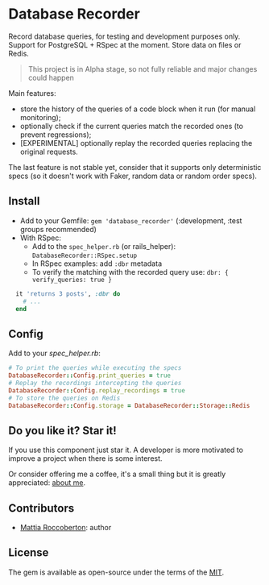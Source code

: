 # Database Recorder

Record database queries, for testing and development purposes only.
Support for PostgreSQL + RSpec at the moment. Store data on files or Redis.

> This project is in Alpha stage, so not fully reliable and major changes could happen

Main features:
- store the history of the queries of a code block when it run (for manual monitoring);
- optionally check if the current queries match the recorded ones (to prevent regressions);
- [EXPERIMENTAL] optionally replay the recorded queries replacing the original requests.

The last feature is not stable yet, consider that it supports only deterministic specs (so it doesn't work with Faker, random data or random order specs).

## Install

- Add to your Gemfile: `gem 'database_recorder'` (:development, :test groups recommended)
- With RSpec:
  + Add to the `spec_helper.rb` (or rails_helper): `DatabaseRecorder::RSpec.setup`
  + In RSpec examples: add `:dbr` metadata
  + To verify the matching with the recorded query use: `dbr: { verify_queries: true }`

```rb
  it 'returns 3 posts', :dbr do
    # ...
  end
```

## Config

Add to your _spec_helper.rb_:

```rb
# To print the queries while executing the specs
DatabaseRecorder::Config.print_queries = true
# Replay the recordings intercepting the queries
DatabaseRecorder::Config.replay_recordings = true
# To store the queries on Redis
DatabaseRecorder::Config.storage = DatabaseRecorder::Storage::Redis
```

## Do you like it? Star it!

If you use this component just star it. A developer is more motivated to improve a project when there is some interest.

Or consider offering me a coffee, it's a small thing but it is greatly appreciated: [about me](https://www.blocknot.es/about-me).

## Contributors

- [Mattia Roccoberton](https://blocknot.es): author

## License

The gem is available as open-source under the terms of the [MIT](MIT-LICENSE).
